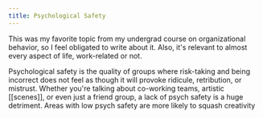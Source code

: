 ```yaml
---
title: Psychological Safety
---
```

This was my favorite topic from my undergrad course on organizational behavior, so I feel obligated to write about it. Also, it's relevant to almost every aspect of life, work-related or not.

Psychological safety is the quality of groups where risk-taking and being incorrect does not feel as though it will provoke ridicule, retribution, or mistrust. Whether you're talking about co-working teams, artistic [[scenes]], or even just a friend group, a lack of psych safety is a huge detriment. Areas with low psych safety are more likely to squash creativity 